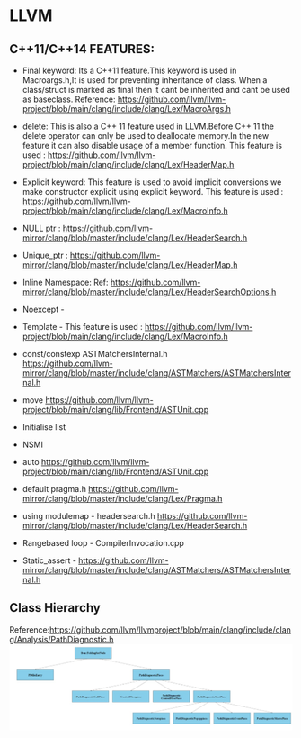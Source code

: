 # LLVM
## C++11/C++14 FEATURES:

* Final keyword:
      Its a C++11 feature.This keyword is used in Macroargs.h,It is used for preventing inheritance of class.
      When a class/struct is marked as final then it cant be inherited and cant be used as baseclass.
        Reference: https://github.com/llvm/llvm-project/blob/main/clang/include/clang/Lex/MacroArgs.h

* delete:
      This is also a C++ 11 feature used in LLVM.Before C++ 11 the delete operator can only be used to deallocate memory.In the new feature it can also disable usage of a member function.
        This feature is used : https://github.com/llvm/llvm-project/blob/main/clang/include/clang/Lex/HeaderMap.h

* Explicit keyword:
      This feature is used to avoid implicit conversions we make constructor explicit using explicit keyword.
        This feature is used : https://github.com/llvm/llvm-project/blob/main/clang/include/clang/Lex/MacroInfo.h
     
* NULL ptr :
      https://github.com/llvm-mirror/clang/blob/master/include/clang/Lex/HeaderSearch.h
* Unique_ptr :
    https://github.com/llvm-mirror/clang/blob/master/include/clang/Lex/HeaderMap.h
* Inline Namespace:
  Ref: https://github.com/llvm-mirror/clang/blob/master/include/clang/Lex/HeaderSearchOptions.h
* Noexcept -   
       
* Template - This feature is used : https://github.com/llvm/llvm-project/blob/main/clang/include/clang/Lex/MacroInfo.h
* const/constexp   ASTMatchersInternal.h  
    https://github.com/llvm-mirror/clang/blob/master/include/clang/ASTMatchers/ASTMatchersInternal.h
* move https://github.com/llvm/llvm-project/blob/main/clang/lib/Frontend/ASTUnit.cpp
* Initialise list  		
* NSMI	
* auto https://github.com/llvm/llvm-project/blob/main/clang/lib/Frontend/ASTUnit.cpp
* default   pragma.h
      https://github.com/llvm-mirror/clang/blob/master/include/clang/Lex/Pragma.h
* using  modulemap - headersearch.h
      https://github.com/llvm-mirror/clang/blob/master/include/clang/Lex/HeaderSearch.h
* Rangebased loop -  CompilerInvocation.cpp
* Static_assert -
    https://github.com/llvm-mirror/clang/blob/master/include/clang/ASTMatchers/ASTMatchersInternal.h

## Class Hierarchy

Reference:https://github.com/llvm/llvmproject/blob/main/clang/include/clang/Analysis/PathDiagnostic.h
![image here](a.jpeg)
